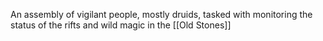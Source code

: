 An assembly of vigilant people, mostly druids, tasked with monitoring the status of the rifts and wild magic in the [[Old Stones]]